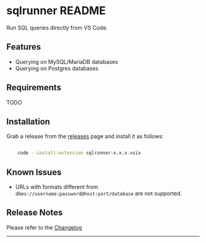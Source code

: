 # sqlrunner README

Run SQL queries directly from VS Code.

## Features

- Querying on MySQL/MariaDB databases
- Querying on Postgres databases

## Requirements

TODO

## Installation

Grab a release from the [releases](https://github.com/kwalter94/vscode-sqlrunner/releases)
page and install it as follows:


```bash

    code --install-extension sqlrunner-x.x.x.vsix

```

## Known Issues

- URLs with formats different from `dbms://username:password@host:port/database` are not supported.

## Release Notes

Please refer to the [Changelog](./CHANGELOG.md)

-----------------------------------------------------------------------------------------------------------

